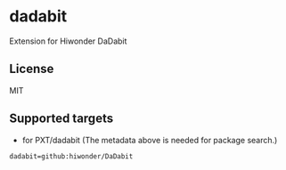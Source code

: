 # dadabit

Extension for Hiwonder DaDabit

## License

MIT

## Supported targets

* for PXT/dadabit
(The metadata above is needed for package search.)

```package
dadabit=github:hiwonder/DaDabit
```

